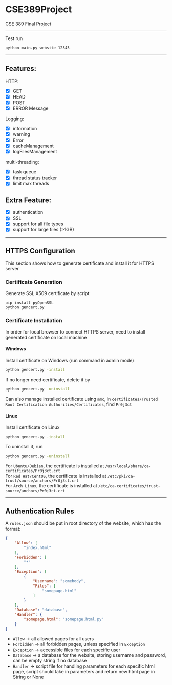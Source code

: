 # CSE389Project
CSE 389 Final Project

------

Test run
```cmd
python main.py website 12345
```

----
## Features:  
HTTP:  
- [X] GET 
- [X] HEAD
- [X] POST
- [X] ERROR Message  

Logging:  
- [X] information
- [X] warning
- [X] Error
- [X] cacheManagement
- [x] logFilesManagement

multi-threading:
- [x] task queue
- [x] thread status tracker
- [x] limit max threads

## Extra Feature:
- [X] authentication
- [x] SSL
- [X] support for all file types
- [X] support for large files (>1GB)

------

## HTTPS Configuration
This section shows how to generate certificate and install it for HTTPS server

### Certificate Generation
Generate SSL X509 certificate by script
```cmd
pip install pyOpenSSL
python gencert.py
```

### Certificate Installation
In order for local browser to connect HTTPS server, need to install generated certificate on local machine  

#### Windows  
Install certificate on Windows (run command in admin mode)
```cmd
python gencert.py -install
```

If no longer need certificate, delete it by  
```cmd
python gencert.py -uninstall
```
Can also manage installed certificate using `mmc`, in `certificates/Trusted Root Certification Authorities/Certificates`, find `Pr0j3ct`  

#### Linux
Install certificate on Linux
```bash
python gencert.py -install
```
To uninstall it, run
```bash
python gencert.py -uninstall
```
For `Ubuntu/Debian`, the certificate is installed at `/usr/local/share/ca-certificates/Pr0j3ct.crt`  
For `Red Hat/CentOS`, the certificate is installed at `/etc/pki/ca-trust/source/anchors/Pr0j3ct.crt`  
For `Arch Linux`, the certificate is installed at `/etc/ca-certificates/trust-source/anchors/Pr0j3ct.crt`

------

## Authentication Rules

A `rules.json` should be put in root directory of the website, which has the format:  
```json
{
    "Allow": [
        "index.html"
    ],
    "Forbidden": [
        "*"
    ],
    "Exception": [
        {
            "Username": "somebody",
            "Files": [
                "somepage.html"
            ]
        }
    ],
    "Database": "database",
    "Handler": {
        "somepage.html": "somepage.html.py"
    }
}
```
* `Allow` -> all allowed pages for all users  
* `Forbidden` -> all forbidden pages, unless specified in `Exception`  
* `Exception` -> accessible files for each specific user  
* `Database` -> a database for the website, storing username and password, can be empty string if no database  
* `Handler` -> script file for handling parameters for each specific html page, script should take in parameters and return new html page in String or None  
